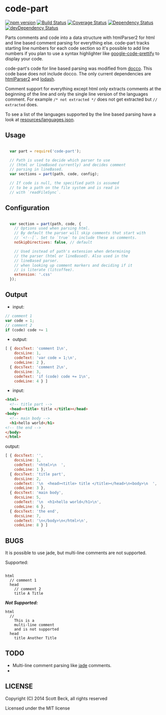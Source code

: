 # code-part
[![npm version](https://badge.fury.io/js/code-part.svg)](http://badge.fury.io/js/code-part) [![Build Status](https://secure.travis-ci.org/bline/code-part.png?branch=master)](http://travis-ci.org/bline/code-part) [![Coverage Status](https://coveralls.io/repos/bline/code-part/badge.png?branch=master)](https://coveralls.io/r/bline/code-part?branch=master) [![Dependency Status](https://david-dm.org/bline/code-part.svg)](https://david-dm.org/bline/code-part) [![devDependency Status](https://david-dm.org/bline/code-part/dev-status.svg)](https://david-dm.org/bline/code-part#info=devDependencies)

Parts comments and code into a data structure with htmlParser2 for html and
line based comment parsing for everything else. code-part tracks starting line
numbers for each code section so it's possible to add line numbers if you plan
to use a syntax highlighter like
[google-code-prettify](https://code.google.com/p/google-code-prettify/) to
display your code.

code-part's code for line based parsing was modified from
[docco](http://jashkenas.github.io/docco/). This code base does not include
docco. The only current dependencies are
[htmlParser2](https://github.com/fb55/htmlparser2) and
[lodash](https://lodash.com/).

Comment support for everything except html only extracts comments
at the beginning of the line and only the single line version of
the languages comment. For example `/* not extracted */` does not
get extracted but `// extracted` does.

To see a list of the languages supported by the line based parsing
have a look at [resources/languages.json](./resources/languages.json).

## Usage

```javascript

  var part = require('code-part');

  // Path is used to decide which parser to use
  // (html or lineBased currently) and decides comment
  // parsing in lineBased.
  var sections = part(path, code, config);

  // If code is null, the specified path is assumed
  // to be a path on the file system and is read in
  // with `readFileSync`.
```

## Configuration

```javascript

  var section = part(path, code, {
    // Options used when parsing html.
    // By default the parser will skip comments that start with
    // `<!--[`. Set to `true` to include these as comments.
    noSkipDirectives: false, // default

    // Used instead of path's extension when determining
    // the parser (html or lineBased). Also used in the
    // lineBased parser.
    // when looking up comment markers and deciding if it
    // is literate (litcoffee).
    extension: '.css'
  });
```

## Output

* input:

```javascript
// comment 1
var code = 1;
// comment 2
if (code) code += 1
```

* output:

```javascript
[ { docsText: 'comment 1\n',
    docsLine: 1,
    codeText: 'var code = 1;\n',
    codeLine: 2 },
  { docsText: 'comment 2\n',
    docsLine: 3,
    codeText: 'if (code) code += 1\n',
    codeLine: 4 } ]
```

* input:

```html
<html>
  <!-- title part -->
  <head><title> title </title></head>
<body>
  <!-- main body -->
  <h1>hello world</h1>
<!-- the end -->
</body>
</html>
```

output:

```javascript
[ { docsText: '',
    docsLine: 1,
    codeText: '<html>\n  ',
    codeLine: 1 },
  { docsText: 'title part',
    docsLine: 2,
    codeText: '\n  <head><title> title </title></head>\n<body>\n  ',
    codeLine: 3 },
  { docsText: 'main body',
    docsLine: 5,
    codeText: '\n  <h1>hello world</h1>\n',
    codeLine: 6 },
  { docsText: 'the end',
    docsLine: 7,
    codeText: '\n</body>\n</html>\n',
    codeLine: 8 } ]
```
## BUGS

It is possible to use jade, but multi-line comments are not supported.

Supported:

```jade

html
  // comment 1
  head
    // comment 2
    title A Title
```

***Not Supported:***

```
html
  //
    This is a
    multi-line comment
    and is not supported
  head
    title Another Title
```

## TODO

* Multi-line comment parsing like [jade](http://jade-lang.com/) comments.
* 

## LICENSE

Copyright (C) 2014 Scott Beck, all rights reserved

Licensed under the MIT license


